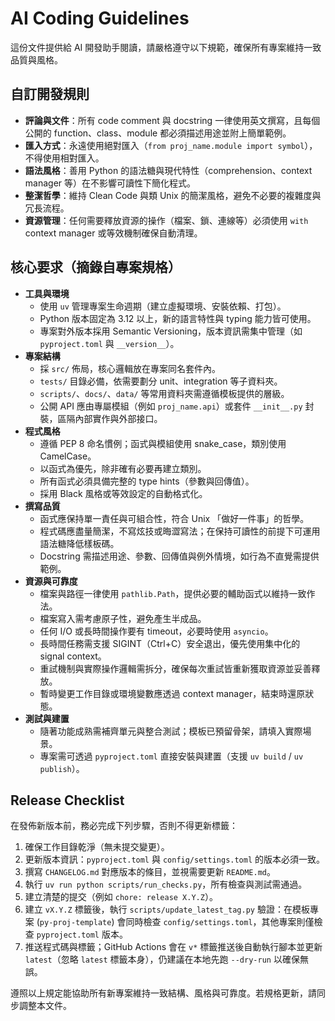 # AI Coding Guidelines

這份文件提供給 AI 開發助手閱讀，請嚴格遵守以下規範，確保所有專案維持一致品質與風格。

## 自訂開發規則

- **評論與文件**：所有 code comment 與 docstring 一律使用英文撰寫，且每個公開的 function、class、module 都必須描述用途並附上簡單範例。
- **匯入方式**：永遠使用絕對匯入（`from proj_name.module import symbol`），不得使用相對匯入。
- **語法風格**：善用 Python 的語法糖與現代特性（comprehension、context manager 等）在不影響可讀性下簡化程式。
- **整潔哲學**：維持 Clean Code 與類 Unix 的簡潔風格，避免不必要的複雜度與冗長流程。
- **資源管理**：任何需要釋放資源的操作（檔案、鎖、連線等）必須使用 `with` context manager 或等效機制確保自動清理。

## 核心要求（摘錄自專案規格）

- **工具與環境**
  - 使用 `uv` 管理專案生命週期（建立虛擬環境、安裝依賴、打包）。
  - Python 版本固定為 3.12 以上，新的語言特性與 typing 能力皆可使用。
  - 專案對外版本採用 Semantic Versioning，版本資訊需集中管理（如 `pyproject.toml` 與 `__version__`）。
- **專案結構**
  - 採 `src/` 佈局，核心邏輯放在專案同名套件內。
  - `tests/` 目錄必備，依需要劃分 unit、integration 等子資料夾。
  - `scripts/`、`docs/`、`data/` 等常用資料夾需遵循模板提供的層級。
  - 公開 API 應由專屬模組（例如 `proj_name.api`）或套件 `__init__.py` 封裝，區隔內部實作與外部接口。
- **程式風格**
  - 遵循 PEP 8 命名慣例；函式與模組使用 snake_case，類別使用 CamelCase。
  - 以函式為優先，除非確有必要再建立類別。
  - 所有函式必須具備完整的 type hints（參數與回傳值）。
  - 採用 Black 風格或等效設定的自動格式化。
- **撰寫品質**
  - 函式應保持單一責任與可組合性，符合 Unix 「做好一件事」的哲學。
  - 程式碼應盡量簡潔，不寫炫技或晦澀寫法；在保持可讀性的前提下可運用語法糖降低樣板碼。
  - Docstring 需描述用途、參數、回傳值與例外情境，如行為不直覺需提供範例。
- **資源與可靠度**
  - 檔案與路徑一律使用 `pathlib.Path`，提供必要的輔助函式以維持一致作法。
  - 檔案寫入需考慮原子性，避免產生半成品。
  - 任何 I/O 或長時間操作要有 timeout，必要時使用 `asyncio`。
  - 長時間任務需支援 SIGINT（Ctrl+C）安全退出，優先使用集中化的 signal context。
  - 重試機制與實際操作邏輯需拆分，確保每次重試皆重新獲取資源並妥善釋放。
  - 暫時變更工作目錄或環境變數應透過 context manager，結束時還原狀態。
- **測試與建置**
  - 隨著功能成熟需補齊單元與整合測試；模板已預留骨架，請填入實際場景。
  - 專案需可透過 `pyproject.toml` 直接安裝與建置（支援 `uv build` / `uv publish`）。

## Release Checklist

在發佈新版本前，務必完成下列步驟，否則不得更新標籤：

1. 確保工作目錄乾淨（無未提交變更）。
2. 更新版本資訊：`pyproject.toml` 與 `config/settings.toml` 的版本必須一致。
3. 撰寫 `CHANGELOG.md` 對應版本的條目，並視需要更新 `README.md`。
4. 執行 `uv run python scripts/run_checks.py`，所有檢查與測試需通過。
5. 建立清楚的提交（例如 `chore: release X.Y.Z`）。
6. 建立 `vX.Y.Z` 標籤後，執行 `scripts/update_latest_tag.py` 驗證：在模板專案 (`py-proj-template`) 會同時檢查 `config/settings.toml`，其他專案則僅檢查 `pyproject.toml` 版本。
7. 推送程式碼與標籤；GitHub Actions 會在 `v*` 標籤推送後自動執行腳本並更新 `latest`（忽略 `latest` 標籤本身），仍建議在本地先跑 `--dry-run` 以確保無誤。

遵照以上規定能協助所有新專案維持一致結構、風格與可靠度。若規格更新，請同步調整本文件。
